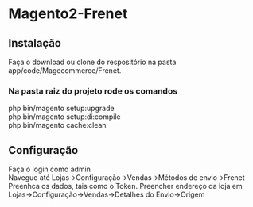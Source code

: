 # Magento2-Frenet

## Instalação
Faça o download ou clone do respositório na pasta app/code/Magecommerce/Frenet.
### Na pasta raiz do projeto rode os comandos
php bin/magento setup:upgrade <br>
php bin/magento setup:di:compile <br>
php bin/magento cache:clean <br>

## Configuração
Faça o login como admin <br>
Navegue até Lojas->Configuração->Vendas->Métodos de envio->Frenet<br>
Preenhca os dados, tais como o Token.
Preencher endereço da loja em Lojas->Configuração->Vendas->Detalhes do Envio->Origem
